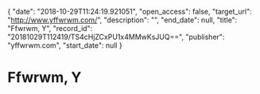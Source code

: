 {
  "date": "2018-10-29T11:24:19.921051", 
  "open_access": false, 
  "target_url": "http://www.yffwrwm.com/", 
  "description": "", 
  "end_date": null, 
  "title": "Ffwrwm, Y", 
  "record_id": "20181029T112419/TS4cHjZCxPU1x4MMwKsJUQ==", 
  "publisher": "yffwrwm.com", 
  "start_date": null
}

# Ffwrwm, Y

